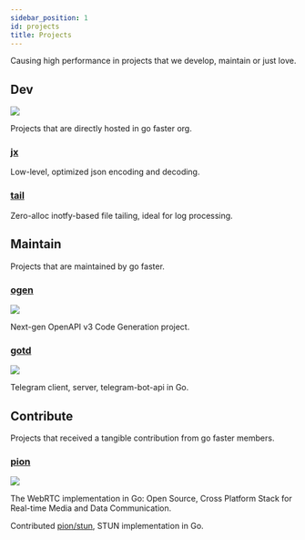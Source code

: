 ```yaml
---
sidebar_position: 1
id: projects
title: Projects
---
```


Causing high performance in projects that we develop, maintain or just love.

## Dev

![](https://avatars.githubusercontent.com/u/93744681?s=80&v=4)

Projects that are directly hosted in go faster org.

### [jx](https://github.com/go-faster/jx)
Low-level, optimized json encoding and decoding.
### [tail](https://github.com/go-faster/tail)
Zero-alloc inotfy-based file tailing, ideal for log processing.

## Maintain

Projects that are maintained by go faster.

### [ogen](https://github.com/ogen-go/ogen)

![](https://avatars.githubusercontent.com/u/85122432?s=80&v=4)

Next-gen OpenAPI v3 Code Generation project.

### [gotd](https://github.com/gotd/td)

![](https://avatars.githubusercontent.com/u/75253497?s=80&v=4)

Telegram client, server, telegram-bot-api in Go.

## Contribute

Projects that received a tangible contribution from go faster members.

### [pion](https://github.com/orgs/pion)

![](https://avatars.githubusercontent.com/u/38192892?s=80&v=4)

The WebRTC implementation in Go: Open Source, Cross Platform Stack for Real-time Media and Data Communication.

Contributed [pion/stun](https://github.com/pion/stun), STUN implementation in Go.
